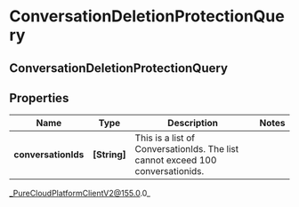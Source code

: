 # ConversationDeletionProtectionQuery

## ConversationDeletionProtectionQuery

## Properties

|Name | Type | Description | Notes|
|------------ | ------------- | ------------- | -------------|
| **conversationIds** | **[String]** | This is a list of ConversationIds. The list cannot exceed 100 conversationids. | |



_PureCloudPlatformClientV2@155.0.0_
